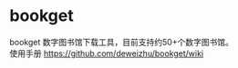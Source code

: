 # bookget

bookget 数字图书馆下载工具，目前支持约50+个数字图书馆。    
使用手册 https://github.com/deweizhu/bookget/wiki







